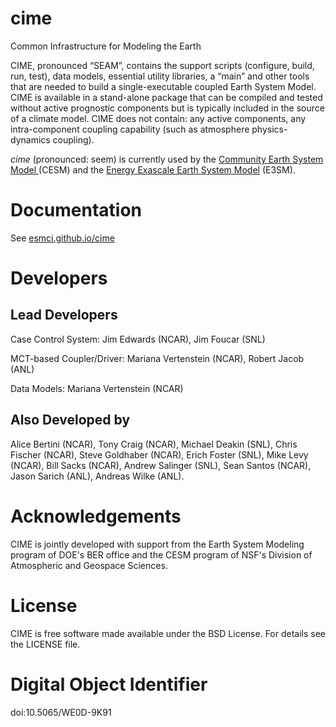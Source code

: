 # cime
Common Infrastructure for Modeling the Earth

CIME, pronounced “SEAM”, contains the support scripts (configure, build, run, test), data models, essential
utility libraries, a “main” and other tools that are needed to build a single-executable coupled Earth System Model.
CIME is available in a stand-alone package that can be compiled and tested without active prognostic components
but is typically included in the source of a climate model. CIME does not contain: any active components,
any intra-component coupling capability (such as atmosphere physics-dynamics coupling).

*cime* (pronounced: seem) is currently used by the
<a href="http://www2.cesm.ucar.edu">Community Earth System Model </a>
     (CESM) and the <a href="https://climatemodeling.science.energy.gov/projects/energy-exascale-earth-system-model">
Energy Exascale Earth System Model</a> (E3SM).

# Documentation

See <a href="http://esmci.github.io/cime">esmci.github.io/cime</a>

# Developers

## Lead Developers
Case Control System: Jim Edwards (NCAR), Jim Foucar (SNL)

MCT-based Coupler/Driver:  Mariana Vertenstein (NCAR), Robert Jacob (ANL)

Data Models:  Mariana Vertenstein (NCAR)

## Also Developed by
Alice Bertini (NCAR), Tony Craig (NCAR), Michael Deakin (SNL), Chris Fischer (NCAR), Steve Goldhaber (NCAR),
Erich Foster (SNL), Mike Levy (NCAR), Bill Sacks (NCAR), Andrew Salinger (SNL), Sean Santos (NCAR), Jason Sarich (ANL),
Andreas Wilke (ANL).

# Acknowledgements

CIME is jointly developed with support from the Earth System Modeling program of DOE's BER office and the CESM program
of NSF's Division of Atmospheric and Geospace Sciences.

# License

CIME is free software made available under the BSD License. For details see the LICENSE file.

# Digital Object Identifier

doi:10.5065/WE0D-9K91
